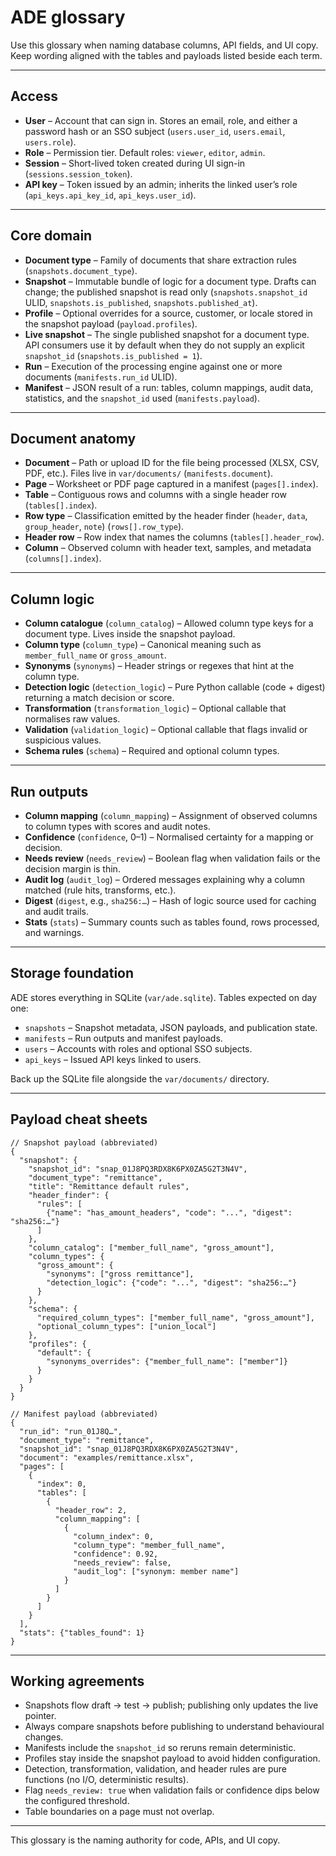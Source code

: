 # ADE glossary

Use this glossary when naming database columns, API fields, and UI copy. Keep wording aligned with the tables and payloads
listed beside each term.

---

## Access
- **User** – Account that can sign in. Stores an email, role, and either a password hash or an SSO subject (`users.user_id`,
  `users.email`, `users.role`).
- **Role** – Permission tier. Default roles: `viewer`, `editor`, `admin`.
- **Session** – Short-lived token created during UI sign-in (`sessions.session_token`).
- **API key** – Token issued by an admin; inherits the linked user’s role (`api_keys.api_key_id`, `api_keys.user_id`).

---

## Core domain
- **Document type** – Family of documents that share extraction rules (`snapshots.document_type`).
- **Snapshot** – Immutable bundle of logic for a document type. Drafts can change; the published snapshot is read only
  (`snapshots.snapshot_id` ULID, `snapshots.is_published`, `snapshots.published_at`).
- **Profile** – Optional overrides for a source, customer, or locale stored in the snapshot payload (`payload.profiles`).
- **Live snapshot** – The single published snapshot for a document type. API consumers use it by default when they do not
  supply an explicit `snapshot_id` (`snapshots.is_published = 1`).
- **Run** – Execution of the processing engine against one or more documents (`manifests.run_id` ULID).
- **Manifest** – JSON result of a run: tables, column mappings, audit data, statistics, and the `snapshot_id` used
  (`manifests.payload`).

---

## Document anatomy
- **Document** – Path or upload ID for the file being processed (XLSX, CSV, PDF, etc.). Files live in `var/documents/`
  (`manifests.document`).
- **Page** – Worksheet or PDF page captured in a manifest (`pages[].index`).
- **Table** – Contiguous rows and columns with a single header row (`tables[].index`).
- **Row type** – Classification emitted by the header finder (`header`, `data`, `group_header`, `note`) (`rows[].row_type`).
- **Header row** – Row index that names the columns (`tables[].header_row`).
- **Column** – Observed column with header text, samples, and metadata (`columns[].index`).

---

## Column logic
- **Column catalogue** (`column_catalog`) – Allowed column type keys for a document type. Lives inside the snapshot payload.
- **Column type** (`column_type`) – Canonical meaning such as `member_full_name` or `gross_amount`.
- **Synonyms** (`synonyms`) – Header strings or regexes that hint at the column type.
- **Detection logic** (`detection_logic`) – Pure Python callable (code + digest) returning a match decision or score.
- **Transformation** (`transformation_logic`) – Optional callable that normalises raw values.
- **Validation** (`validation_logic`) – Optional callable that flags invalid or suspicious values.
- **Schema rules** (`schema`) – Required and optional column types.

---

## Run outputs
- **Column mapping** (`column_mapping`) – Assignment of observed columns to column types with scores and audit notes.
- **Confidence** (`confidence`, 0–1) – Normalised certainty for a mapping or decision.
- **Needs review** (`needs_review`) – Boolean flag when validation fails or the decision margin is thin.
- **Audit log** (`audit_log`) – Ordered messages explaining why a column matched (rule hits, transforms, etc.).
- **Digest** (`digest`, e.g., `sha256:…`) – Hash of logic source used for caching and audit trails.
- **Stats** (`stats`) – Summary counts such as tables found, rows processed, and warnings.

---

## Storage foundation
ADE stores everything in SQLite (`var/ade.sqlite`). Tables expected on day one:
- `snapshots` – Snapshot metadata, JSON payloads, and publication state.
- `manifests` – Run outputs and manifest payloads.
- `users` – Accounts with roles and optional SSO subjects.
- `api_keys` – Issued API keys linked to users.

Back up the SQLite file alongside the `var/documents/` directory.

---

## Payload cheat sheets
```jsonc
// Snapshot payload (abbreviated)
{
  "snapshot": {
    "snapshot_id": "snap_01J8PQ3RDX8K6PX0ZA5G2T3N4V",
    "document_type": "remittance",
    "title": "Remittance default rules",
    "header_finder": {
      "rules": [
        {"name": "has_amount_headers", "code": "...", "digest": "sha256:…"}
      ]
    },
    "column_catalog": ["member_full_name", "gross_amount"],
    "column_types": {
      "gross_amount": {
        "synonyms": ["gross remittance"],
        "detection_logic": {"code": "...", "digest": "sha256:…"}
      }
    },
    "schema": {
      "required_column_types": ["member_full_name", "gross_amount"],
      "optional_column_types": ["union_local"]
    },
    "profiles": {
      "default": {
        "synonyms_overrides": {"member_full_name": ["member"]}
      }
    }
  }
}
```

```jsonc
// Manifest payload (abbreviated)
{
  "run_id": "run_01J8Q…",
  "document_type": "remittance",
  "snapshot_id": "snap_01J8PQ3RDX8K6PX0ZA5G2T3N4V",
  "document": "examples/remittance.xlsx",
  "pages": [
    {
      "index": 0,
      "tables": [
        {
          "header_row": 2,
          "column_mapping": [
            {
              "column_index": 0,
              "column_type": "member_full_name",
              "confidence": 0.92,
              "needs_review": false,
              "audit_log": ["synonym: member name"]
            }
          ]
        }
      ]
    }
  ],
  "stats": {"tables_found": 1}
}
```

---

## Working agreements
- Snapshots flow draft → test → publish; publishing only updates the live pointer.
- Always compare snapshots before publishing to understand behavioural changes.
- Manifests include the `snapshot_id` so reruns remain deterministic.
- Profiles stay inside the snapshot payload to avoid hidden configuration.
- Detection, transformation, validation, and header rules are pure functions (no I/O, deterministic results).
- Flag `needs_review: true` when validation fails or confidence dips below the configured threshold.
- Table boundaries on a page must not overlap.

---

This glossary is the naming authority for code, APIs, and UI copy.
